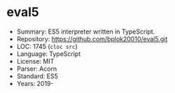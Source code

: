 # eval5

* Summary:    ES5 interpreter written in TypeScript.
* Repository: https://github.com/bplok20010/eval5.git
* LOC:        1745 (`cloc src`)
* Language:   TypeScript
* License:    MIT
* Parser:     Acorn
* Standard:   ES5
* Years:      2019-

